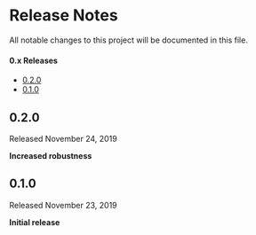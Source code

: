 Release Notes
=============

All notable changes to this project will be documented in this file.

#### 0.x Releases

- [0.2.0](#020)
- [0.1.0](#010)


## 0.2.0

Released November 24, 2019

**Increased robustness**

## 0.1.0

Released November 23, 2019

**Initial release**
